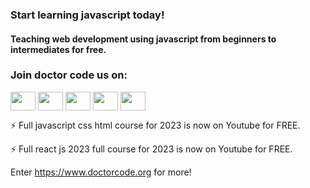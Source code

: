 ### Start learning javascript today!
#### Teaching web development using javascript from beginners to intermediates for free.

<h3 align="left">Join doctor code us on: </h3>

<p align="left">
<a href="https://www.linkedin.com/company/doctor-code/" target="blank"><img align="center" src="https://raw.githubusercontent.com/rahuldkjain/github-profile-readme-generator/master/src/images/icons/Social/linked-in-alt.svg" height="30" width="40" /></a>
<a href="https://www.facebook.com/groups/doctorcode" target="blank"><img align="center" src="https://raw.githubusercontent.com/rahuldkjain/github-profile-readme-generator/master/src/images/icons/Social/facebook.svg" height="30" width="40" /></a>
<a href="https://www.youtube.com/@doctorcode/videos" target="blank"><img align="center" src="https://raw.githubusercontent.com/rahuldkjain/github-profile-readme-generator/master/src/images/icons/Social/youtube.svg" height="30" width="40" /></a>
<a href="https://www.instagram.com/doctorcodebootcamp/" target="blank"><img align="center" src="https://raw.githubusercontent.com/rahuldkjain/github-profile-readme-generator/master/src/images/icons/Social/instagram.svg" height="30" width="40" /></a>
<a href="https://discord.gg/GYccAdxhRw" target="blank"><img align="center" src="https://raw.githubusercontent.com/rahuldkjain/github-profile-readme-generator/master/src/images/icons/Social/discord.svg" height="30" width="40" /></a>
</p>


⚡ Full javascript css html course for 2023 is now on Youtube for FREE.

⚡ Full react js 2023 full course for 2023 is now on Youtube for FREE.

Enter https://www.doctorcode.org for more!
